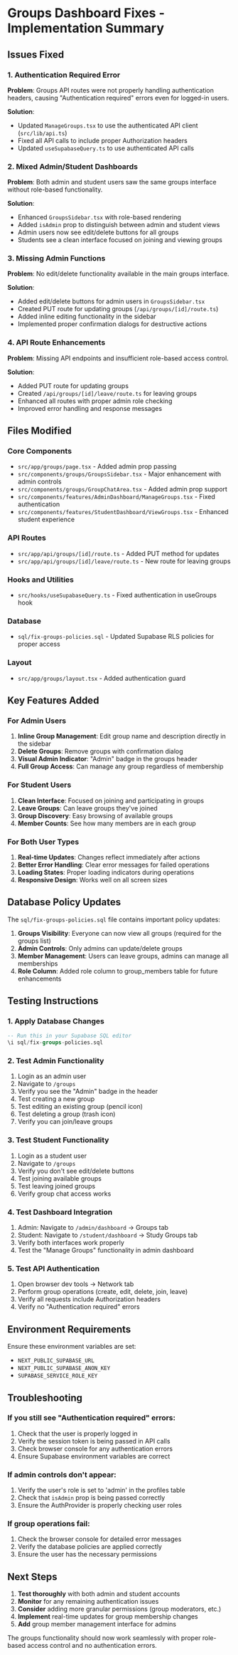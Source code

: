 # Groups Dashboard Fixes - Implementation Summary

## Issues Fixed

### 1. Authentication Required Error
**Problem**: Groups API routes were not properly handling authentication headers, causing "Authentication required" errors even for logged-in users.

**Solution**: 
- Updated `ManageGroups.tsx` to use the authenticated API client (`src/lib/api.ts`)
- Fixed all API calls to include proper Authorization headers
- Updated `useSupabaseQuery.ts` to use authenticated API calls

### 2. Mixed Admin/Student Dashboards
**Problem**: Both admin and student users saw the same groups interface without role-based functionality.

**Solution**:
- Enhanced `GroupsSidebar.tsx` with role-based rendering
- Added `isAdmin` prop to distinguish between admin and student views
- Admin users now see edit/delete buttons for all groups
- Students see a clean interface focused on joining and viewing groups

### 3. Missing Admin Functions
**Problem**: No edit/delete functionality available in the main groups interface.

**Solution**:
- Added edit/delete buttons for admin users in `GroupsSidebar.tsx`
- Created PUT route for updating groups (`/api/groups/[id]/route.ts`)
- Added inline editing functionality in the sidebar
- Implemented proper confirmation dialogs for destructive actions

### 4. API Route Enhancements
**Problem**: Missing API endpoints and insufficient role-based access control.

**Solution**:
- Added PUT route for updating groups
- Created `/api/groups/[id]/leave/route.ts` for leaving groups
- Enhanced all routes with proper admin role checking
- Improved error handling and response messages

## Files Modified

### Core Components
- `src/app/groups/page.tsx` - Added admin prop passing
- `src/components/groups/GroupsSidebar.tsx` - Major enhancement with admin controls
- `src/components/groups/GroupChatArea.tsx` - Added admin prop support
- `src/components/features/AdminDashboard/ManageGroups.tsx` - Fixed authentication
- `src/components/features/StudentDashboard/ViewGroups.tsx` - Enhanced student experience

### API Routes
- `src/app/api/groups/[id]/route.ts` - Added PUT method for updates
- `src/app/api/groups/[id]/leave/route.ts` - New route for leaving groups

### Hooks and Utilities
- `src/hooks/useSupabaseQuery.ts` - Fixed authentication in useGroups hook

### Database
- `sql/fix-groups-policies.sql` - Updated Supabase RLS policies for proper access

### Layout
- `src/app/groups/layout.tsx` - Added authentication guard

## Key Features Added

### For Admin Users
1. **Inline Group Management**: Edit group name and description directly in the sidebar
2. **Delete Groups**: Remove groups with confirmation dialog
3. **Visual Admin Indicator**: "Admin" badge in the groups header
4. **Full Group Access**: Can manage any group regardless of membership

### For Student Users
1. **Clean Interface**: Focused on joining and participating in groups
2. **Leave Groups**: Can leave groups they've joined
3. **Group Discovery**: Easy browsing of available groups
4. **Member Counts**: See how many members are in each group

### For Both User Types
1. **Real-time Updates**: Changes reflect immediately after actions
2. **Better Error Handling**: Clear error messages for failed operations
3. **Loading States**: Proper loading indicators during operations
4. **Responsive Design**: Works well on all screen sizes

## Database Policy Updates

The `sql/fix-groups-policies.sql` file contains important policy updates:

1. **Groups Visibility**: Everyone can now view all groups (required for the groups list)
2. **Admin Controls**: Only admins can update/delete groups
3. **Member Management**: Users can leave groups, admins can manage all memberships
4. **Role Column**: Added role column to group_members table for future enhancements

## Testing Instructions

### 1. Apply Database Changes
```sql
-- Run this in your Supabase SQL editor
\i sql/fix-groups-policies.sql
```

### 2. Test Admin Functionality
1. Login as an admin user
2. Navigate to `/groups`
3. Verify you see the "Admin" badge in the header
4. Test creating a new group
5. Test editing an existing group (pencil icon)
6. Test deleting a group (trash icon)
7. Verify you can join/leave groups

### 3. Test Student Functionality
1. Login as a student user
2. Navigate to `/groups`
3. Verify you don't see edit/delete buttons
4. Test joining available groups
5. Test leaving joined groups
6. Verify group chat access works

### 4. Test Dashboard Integration
1. Admin: Navigate to `/admin/dashboard` → Groups tab
2. Student: Navigate to `/student/dashboard` → Study Groups tab
3. Verify both interfaces work properly
4. Test the "Manage Groups" functionality in admin dashboard

### 5. Test API Authentication
1. Open browser dev tools → Network tab
2. Perform group operations (create, edit, delete, join, leave)
3. Verify all requests include Authorization headers
4. Verify no "Authentication required" errors

## Environment Requirements

Ensure these environment variables are set:
- `NEXT_PUBLIC_SUPABASE_URL`
- `NEXT_PUBLIC_SUPABASE_ANON_KEY`
- `SUPABASE_SERVICE_ROLE_KEY`

## Troubleshooting

### If you still see "Authentication required" errors:
1. Check that the user is properly logged in
2. Verify the session token is being passed in API calls
3. Check browser console for any authentication errors
4. Ensure Supabase environment variables are correct

### If admin controls don't appear:
1. Verify the user's role is set to 'admin' in the profiles table
2. Check that `isAdmin` prop is being passed correctly
3. Ensure the AuthProvider is properly checking user roles

### If group operations fail:
1. Check the browser console for detailed error messages
2. Verify the database policies are applied correctly
3. Ensure the user has the necessary permissions

## Next Steps

1. **Test thoroughly** with both admin and student accounts
2. **Monitor** for any remaining authentication issues
3. **Consider** adding more granular permissions (group moderators, etc.)
4. **Implement** real-time updates for group membership changes
5. **Add** group member management interface for admins

The groups functionality should now work seamlessly with proper role-based access control and no authentication errors.